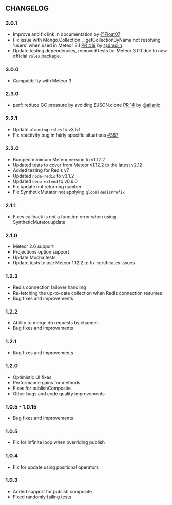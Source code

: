 ## CHANGELOG

### 3.0.1

- Improve and fix link in documentation by [@Float07](https://github.com/Float07)
- Fix issue with Mongo.Collection.__getCollectionByName not resolving 'users' when used in Meteor 3.1 [PR 419](https://github.com/cult-of-coders/redis-oplog/pull/419) by [@dmolin](https://github.com/dmolin)
- Update testing dependencies, removed tests for Meteor 3.0.1 due to new official `roles` package.

### 3.0.0

- Compatibility with Meteor 3

### 2.3.0

- perf: reduce GC pressure by avoiding EJSON.clone [PR 14](https://github.com/Meteor-Community-Packages/redis-oplog/pull/14) by [@alisnic](https://github.com/alisnic)

### 2.2.1

- Update `alanning:roles` to v3.5.1
- Fix reactivity bug in fairly specific situations [#367](https://github.com/cult-of-coders/redis-oplog/issues/367)

### 2.2.0

- Bumped minimum Meteor version to v1.12.2
- Updated tests to cover from Meteor v1.12.2 to the latest v2.12
- Added testing for Redis v7
- Updated `node-redis` to v3.1.2
- Updated `deep-extend` to v0.6.0
- Fix update not returning number
- Fix SyntheticMutator not applying `globalRedisPrefix`

### 2.1.1

- Fixes callback is not a function error when using SyntheticMutator.update

### 2.1.0

- Meteor 2.6 support
- Projections option support
- Update Mocha tests
- Update tests to use Meteor 1.12.2 to fix certificates issues

### 1.2.3

- Redis connection failover handling
- Re-fetching the up-to-date collection when Redis connection resumes
- Bug fixes and improvements

### 1.2.2

- Ability to merge db requests by channel
- Bug fixes and improvements

### 1.2.1

- Bug fixes and improvements

### 1.2.0

- Optimistic UI fixes
- Performance gains for methods
- Fixes for publishComposite
- Other bugs and code quality improvements

### 1.0.5 - 1.0.15

- Bug fixes and improvements

### 1.0.5

- Fix for infinite loop when overriding publish

### 1.0.4

- Fix for update using positional operators

### 1.0.3

- Added support for publish composite
- Fixed randomly failing tests
